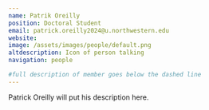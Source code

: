 ```yaml
---
name: Patrik Oreilly
position: Doctoral Student
email: patrick.oreilly2024@u.northwestern.edu
website: 
image: /assets/images/people/default.png
altdescription: Icon of person talking
navigation: people

#full description of member goes below the dashed line
---
```

Patrick Oreilly will put his description here.


